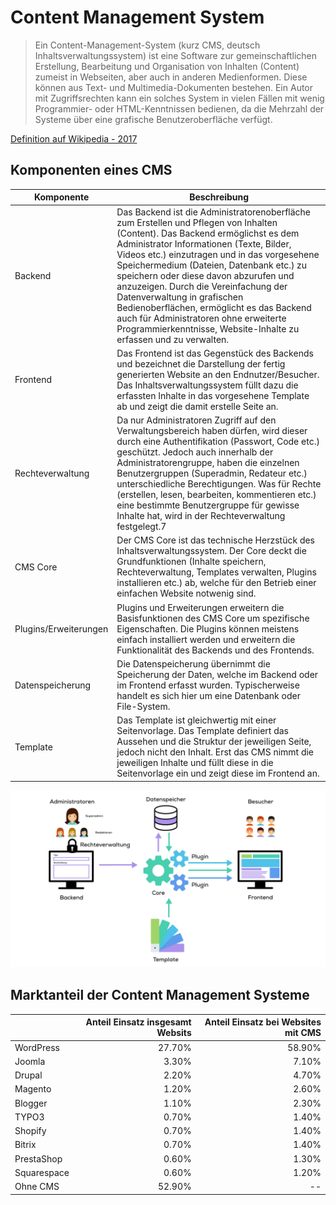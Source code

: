 # Content Management System
> Ein Content-Management-System (kurz CMS, deutsch Inhaltsverwaltungssystem) ist eine Software zur gemeinschaftlichen Erstellung, Bearbeitung und Organisation von Inhalten (Content) zumeist in Webseiten, aber auch in anderen Medienformen. Diese können aus Text- und Multimedia-Dokumenten bestehen. Ein Autor mit Zugriffsrechten kann ein solches System in vielen Fällen mit wenig Programmier- oder HTML-Kenntnissen bedienen, da die Mehrzahl der Systeme über eine grafische Benutzeroberfläche verfügt.

[Definition auf Wikipedia - 2017](https://de.wikipedia.org/wiki/Content-Management-System)

## Komponenten eines CMS
| Komponente            | Beschreibung                                                                                                                                                                                                                                                                                                                                                                                                                                                                                                                                                   |
|-----------------------|----------------------------------------------------------------------------------------------------------------------------------------------------------------------------------------------------------------------------------------------------------------------------------------------------------------------------------------------------------------------------------------------------------------------------------------------------------------------------------------------------------------------------------------------------------------|
| Backend               | Das Backend ist die Administratorenoberfläche zum Erstellen und Pflegen von Inhalten (Content). Das Backend ermöglichst es   dem Administrator Informationen (Texte, Bilder, Videos etc.) einzutragen und   in das vorgesehene Speichermedium (Dateien, Datenbank etc.) zu speichern oder   diese davon abzurufen und anzuzeigen. Durch die Vereinfachung der   Datenverwaltung in grafischen Bedienoberflächen, ermöglicht es das Backend   auch für Administratoren ohne erweiterte Programmierkenntnisse,   Website-Inhalte zu erfassen und zu verwalten. |
| Frontend              | Das Frontend ist das Gegenstück des Backends und bezeichnet die   Darstellung der fertig generierten Website an den Endnutzer/Besucher. Das   Inhaltsverwaltungssystem füllt dazu die erfassten Inhalte in das vorgesehene   Template ab und zeigt die damit erstelle Seite an.                                                                                                                                                                                                                                                                                |
| Rechteverwaltung      | Da nur Administratoren Zugriff auf den Verwaltungsbereich haben dürfen,   wird dieser durch eine Authentifikation (Passwort, Code etc.) geschützt.   Jedoch auch innerhalb der Administratorengruppe, haben die einzelnen   Benutzergruppen (Superadmin, Redateur etc.) unterschiedliche Berechtigungen.   Was für Rechte (erstellen, lesen, bearbeiten, kommentieren etc.) eine   bestimmte Benutzergruppe für gewisse Inhalte hat, wird in der   Rechteverwaltung festgelegt.7                                                                               |
| CMS Core              | Der CMS Core ist das technische Herzstück des Inhaltsverwaltungssystem.   Der Core deckt die Grundfunktionen (Inhalte speichern, Rechteverwaltung,   Templates verwalten, Plugins installieren etc.) ab, welche für den Betrieb   einer einfachen Website notwenig sind.                                                                                                                                                                                                                                                                                       |
| Plugins/Erweiterungen | Plugins und Erweiterungen erweitern die Basisfunktionen des CMS Core um   spezifische Eigenschaften. Die Plugins können meistens einfach installiert   werden und erweitern die Funktionalität des Backends und des Frontends.                                                                                                                                                                                                                                                                                                                                 |
| Datenspeicherung      | Die Datenspeicherung übernimmt die Speicherung der Daten, welche im   Backend oder im Frontend erfasst wurden. Typischerweise handelt es sich hier   um eine Datenbank oder File-System.                                                                                                                                                                                                                                                                                                                                                                       |
| Template              | Das Template ist gleichwertig mit einer Seitenvorlage. Das Template   definiert das Aussehen und die Struktur der jeweiligen Seite, jedoch nicht   den Inhalt. Erst das CMS nimmt die jeweiligen Inhalte und füllt diese in die   Seitenvorlage ein und zeigt diese im Frontend an.                                                                                                                                                                                                                                                                            |

![Komponente eines CMS](res/06.jpg)

## Marktanteil der Content Management Systeme

|             | Anteil Einsatz insgesamt Websits | Anteil Einsatz bei Websites mit CMS |
|-------------|---------------------------------:|------------------------------------:|
| WordPress   |                           27.70% |                        58.90%       |
| Joomla      |                            3.30% |                         7.10%       |
| Drupal      |                            2.20% |                         4.70%       |
| Magento     |                            1.20% |                         2.60%       |
| Blogger     |                            1.10% |                         2.30%       |
| TYPO3       |                            0.70% |                         1.40%       |
| Shopify     |                            0.70% |                         1.40%       |
| Bitrix      |                            0.70% |                         1.40%       |
| PrestaShop  |                            0.60% |                         1.30%       |
| Squarespace |                            0.60% |                               1.20% |
| Ohne CMS    |                           52.90% |                                  -- |